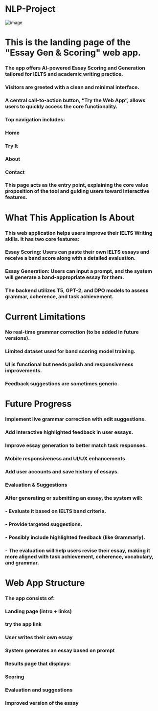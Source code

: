 # NLP-Project

![image](https://github.com/user-attachments/assets/372d9924-35c3-40e4-91e7-65a4b2b24820)

# This is the landing page of the "Essay Gen & Scoring" web app.

### The app offers AI-powered Essay Scoring and Generation tailored for IELTS and academic writing practice.

### Visitors are greeted with a clean and minimal interface.

### A central call-to-action button, “Try the Web App”, allows users to quickly access the core functionality.

### Top navigation includes:

### Home

### Try It

### About

### Contact

### This page acts as the entry point, explaining the core value proposition of the tool and guiding users toward interactive features.

# What This Application Is About
### This web application helps users improve their IELTS Writing skills. It has two core features:

### Essay Scoring: Users can paste their own IELTS essays and receive a band score along with a detailed evaluation.

### Essay Generation: Users can input a prompt, and the system will generate a band-appropriate essay for them.

### The backend utilizes T5, GPT-2, and DPO models to assess grammar, coherence, and task achievement.

# Current Limitations
### No real-time grammar correction (to be added in future versions).

### Limited dataset used for band scoring model training.

### UI is functional but needs polish and responsiveness improvements.

### Feedback suggestions are sometimes generic.

# Future Progress
### Implement live grammar correction with edit suggestions.

### Add interactive highlighted feedback in user essays.

### Improve essay generation to better match task responses.

### Mobile responsiveness and UI/UX enhancements.

### Add user accounts and save history of essays.
### Evaluation & Suggestions
### After generating or submitting an essay, the system will:

### - Evaluate it based on IELTS band criteria.

### - Provide targeted suggestions.

### - Possibly include highlighted feedback (like Grammarly).

### - The evaluation will help users revise their essay, making it more aligned with task achievement, coherence, vocabulary, and grammar.

# Web App Structure
### The app consists of:

### Landing page (intro + links)

### try the app link

### User writes their own essay

### System generates an essay based on prompt

### Results page that displays:

### Scoring

### Evaluation and suggestions

### Improved version of the essay


